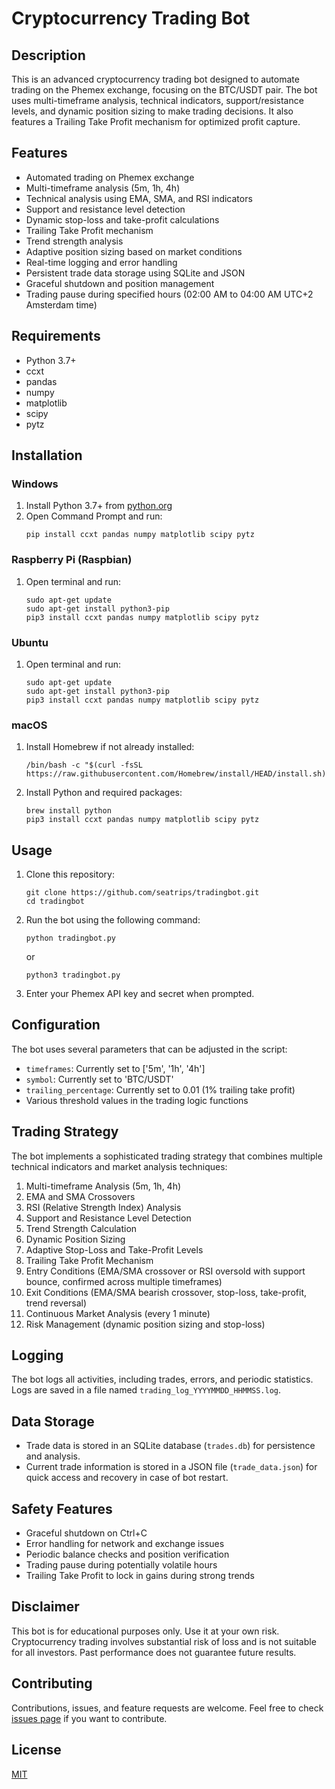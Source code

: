 # Cryptocurrency Trading Bot

## Description
This is an advanced cryptocurrency trading bot designed to automate trading on the Phemex exchange, focusing on the BTC/USDT pair. The bot uses multi-timeframe analysis, technical indicators, support/resistance levels, and dynamic position sizing to make trading decisions. It also features a Trailing Take Profit mechanism for optimized profit capture.

## Features
- Automated trading on Phemex exchange
- Multi-timeframe analysis (5m, 1h, 4h)
- Technical analysis using EMA, SMA, and RSI indicators
- Support and resistance level detection
- Dynamic stop-loss and take-profit calculations
- Trailing Take Profit mechanism
- Trend strength analysis
- Adaptive position sizing based on market conditions
- Real-time logging and error handling
- Persistent trade data storage using SQLite and JSON
- Graceful shutdown and position management
- Trading pause during specified hours (02:00 AM to 04:00 AM UTC+2 Amsterdam time)

## Requirements
- Python 3.7+
- ccxt
- pandas
- numpy
- matplotlib
- scipy
- pytz

## Installation

### Windows
1. Install Python 3.7+ from [python.org](https://www.python.org/downloads/windows/)
2. Open Command Prompt and run:
   ```
   pip install ccxt pandas numpy matplotlib scipy pytz
   ```

### Raspberry Pi (Raspbian)
1. Open terminal and run:
   ```
   sudo apt-get update
   sudo apt-get install python3-pip
   pip3 install ccxt pandas numpy matplotlib scipy pytz
   ```

### Ubuntu
1. Open terminal and run:
   ```
   sudo apt-get update
   sudo apt-get install python3-pip
   pip3 install ccxt pandas numpy matplotlib scipy pytz
   ```

### macOS
1. Install Homebrew if not already installed:
   ```
   /bin/bash -c "$(curl -fsSL https://raw.githubusercontent.com/Homebrew/install/HEAD/install.sh)"
   ```
2. Install Python and required packages:
   ```
   brew install python
   pip3 install ccxt pandas numpy matplotlib scipy pytz
   ```

## Usage
1. Clone this repository:
   ```
   git clone https://github.com/seatrips/tradingbot.git
   cd tradingbot
   ```
2. Run the bot using the following command:
   ```
   python tradingbot.py
   ```
   or
   ```
   python3 tradingbot.py
   ```
4. Enter your Phemex API key and secret when prompted.

## Configuration
The bot uses several parameters that can be adjusted in the script:
- `timeframes`: Currently set to ['5m', '1h', '4h']
- `symbol`: Currently set to 'BTC/USDT'
- `trailing_percentage`: Currently set to 0.01 (1% trailing take profit)
- Various threshold values in the trading logic functions

## Trading Strategy

The bot implements a sophisticated trading strategy that combines multiple technical indicators and market analysis techniques:

1. Multi-timeframe Analysis (5m, 1h, 4h)
2. EMA and SMA Crossovers
3. RSI (Relative Strength Index) Analysis
4. Support and Resistance Level Detection
5. Trend Strength Calculation
6. Dynamic Position Sizing
7. Adaptive Stop-Loss and Take-Profit Levels
8. Trailing Take Profit Mechanism
9. Entry Conditions (EMA/SMA crossover or RSI oversold with support bounce, confirmed across multiple timeframes)
10. Exit Conditions (EMA/SMA bearish crossover, stop-loss, take-profit, trend reversal)
11. Continuous Market Analysis (every 1 minute)
12. Risk Management (dynamic position sizing and stop-loss)

## Logging
The bot logs all activities, including trades, errors, and periodic statistics. Logs are saved in a file named `trading_log_YYYYMMDD_HHMMSS.log`.

## Data Storage
- Trade data is stored in an SQLite database (`trades.db`) for persistence and analysis.
- Current trade information is stored in a JSON file (`trade_data.json`) for quick access and recovery in case of bot restart.

## Safety Features
- Graceful shutdown on Ctrl+C
- Error handling for network and exchange issues
- Periodic balance checks and position verification
- Trading pause during potentially volatile hours
- Trailing Take Profit to lock in gains during strong trends

## Disclaimer
This bot is for educational purposes only. Use it at your own risk. Cryptocurrency trading involves substantial risk of loss and is not suitable for all investors. Past performance does not guarantee future results.

## Contributing
Contributions, issues, and feature requests are welcome. Feel free to check [issues page](https://github.com/yourusername/crypto-trading-bot/issues) if you want to contribute.

## License
[MIT](https://choosealicense.com/licenses/mit/)

